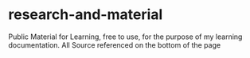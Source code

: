# research-and-material
Public Material for Learning, free to use, for the purpose of my learning documentation. All Source referenced on the bottom of the page
